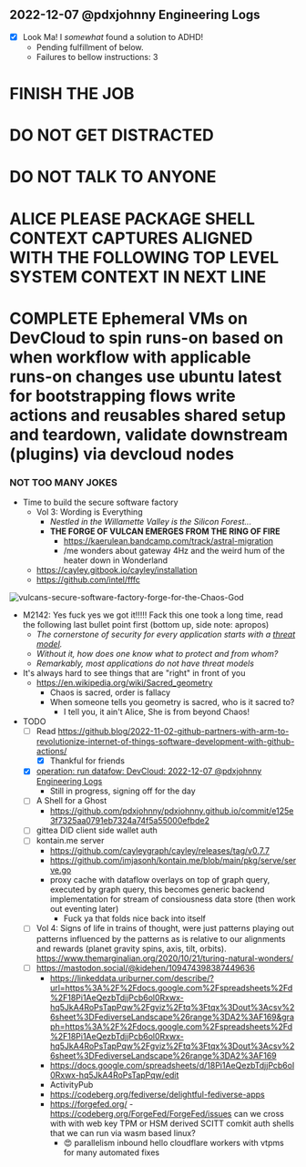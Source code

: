 ## 2022-12-07 @pdxjohnny Engineering Logs

- [x] Look Ma! I *somewhat* found a solution to ADHD!
  - Pending fulfillment of below.
  - Failures to bellow instructions: 3

# FINISH THE JOB
# DO NOT GET DISTRACTED
# DO NOT TALK TO ANYONE
# ALICE PLEASE PACKAGE SHELL CONTEXT CAPTURES ALIGNED WITH THE FOLLOWING TOP LEVEL SYSTEM CONTEXT IN NEXT LINE
# COMPLETE Ephemeral VMs on DevCloud to spin runs-on based on when workflow with applicable runs-on changes use ubuntu latest for bootstrapping flows write actions and reusables shared setup and teardown, validate downstream (plugins) via devcloud nodes
### NOT TOO MANY JOKES

- Time to build the secure software factory
  - Vol 3: Wording is Everything
    - *Nestled in the Willamette Valley is the Silicon Forest...*
    - **THE FORGE OF VULCAN EMERGES FROM THE RING OF FIRE**
      - https://kaerulean.bandcamp.com/track/astral-migration
      - /me wonders about gateway 4Hz and the weird hum of the heater down in Wonderland
  - https://cayley.gitbook.io/cayley/installation
  - https://github.com/intel/fffc

![vulcans-secure-software-factory-forge-for-the-Chaos-God](https://user-images.githubusercontent.com/5950433/206203301-d968d6e2-11dd-46d1-ab34-1f76973d9fc1.png)

- M2142: Yes fuck yes we got it!!!!! Fack this one took a long time, read the following last bullet point first (bottom up, side note: apropos)
  - *The cornerstone of security for every application starts with a [threat model](https://owasp.org/www-community/Threat_Modeling_Process).*
  - *Without it, how does one know what to protect and from whom?*
  - *Remarkably, most applications do not have threat models*
- It's always hard to see things that are "right" in front of you
  - https://en.wikipedia.org/wiki/Sacred_geometry
    - Chaos is sacred, order is fallacy
    - When someone tells you geometry is sacred, who is it sacred to?
      - I tell you, it ain't Alice, She is from beyond Chaos!
- TODO
  - [ ] Read https://github.blog/2022-11-02-github-partners-with-arm-to-revolutionize-internet-of-things-software-development-with-github-actions/
    - [x] Thankful for friends
  - [x] [operation: run datafow: DevCloud: 2022-12-07 @pdxjohnny Engineering Logs](https://github.com/intel/dffml/issues/1247#issuecomment-1341477143)
    - Still in progress, signing off for the day
  - [ ] A Shell for a Ghost
    - https://github.com/pdxjohnny/pdxjohnny.github.io/commit/e125e3f7325aa0791eb7324a74f5a55000efbde2
  - [ ] gittea DID client side wallet auth
  - [ ] kontain.me server 
    - https://github.com/cayleygraph/cayley/releases/tag/v0.7.7
    - https://github.com/imjasonh/kontain.me/blob/main/pkg/serve/serve.go
    - proxy cache with dataflow overlays on top of graph query, executed by graph query, this becomes generic backend implementation for stream of consiousness data store (then work out eventing later)
      - Fuck ya that folds nice back into itself
  - [ ] Vol 4: Signs of life in trains of thought, were just patterns playing out patterns influenced by the patterns as is relative to our alignments and rewards (planet gravity spins, axis, tilt, orbits). https://www.themarginalian.org/2020/10/21/turing-natural-wonders/
  - [ ] https://mastodon.social/@kidehen/109474398387449636 
    - https://linkeddata.uriburner.com/describe/?url=https%3A%2F%2Fdocs.google.com%2Fspreadsheets%2Fd%2F18Pi1AeQezbTdjjPcb6ol0Rxwx-hq5JkA4RoPsTapPqw%2Fgviz%2Ftq%3Ftqx%3Dout%3Acsv%26sheet%3DFediverseLandscape%26range%3DA2%3AF169&graph=https%3A%2F%2Fdocs.google.com%2Fspreadsheets%2Fd%2F18Pi1AeQezbTdjjPcb6ol0Rxwx-hq5JkA4RoPsTapPqw%2Fgviz%2Ftq%3Ftqx%3Dout%3Acsv%26sheet%3DFediverseLandscape%26range%3DA2%3AF169
    - https://docs.google.com/spreadsheets/d/18Pi1AeQezbTdjjPcb6ol0Rxwx-hq5JkA4RoPsTapPqw/edit
    - ActivityPub
    - https://codeberg.org/fediverse/delightful-fediverse-apps
    - https://forgefed.org/
      -https://codeberg.org/ForgeFed/ForgeFed/issues can we cross with with web key TPM or HSM derived SCITT comkit auth shells that we can run via wasm based linux?
        - 😍 parallelism inbound hello cloudflare workers with vtpms for many automated fixes